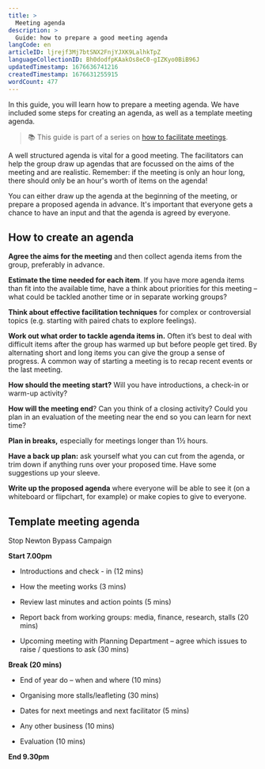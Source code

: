```yaml
---
title: >
  Meeting agenda
description: >
  Guide: how to prepare a good meeting agenda
langCode: en
articleID: ljrejf3Mj7btSNX2FnjYJXK9LalhkTpZ
languageCollectionID: Bh0dodfpKAakOs8eC0-gIZKyo0BiB96J
updatedTimestamp: 1676636741216
createdTimestamp: 1676631255915
wordCount: 477
---
```


In this guide, you will learn how to prepare a meeting agenda. We have included some steps for creating an agenda, as well as a template meeting agenda.

> 📚 This guide is part of a series on [how to facilitate meetings](/organising/facilitating).

A well structured agenda is vital for a good meeting. The facilitators can help the group draw up agendas that are focussed on the aims of the meeting and are realistic. Remember: if the meeting is only an hour long, there should only be an hour's worth of items on the agenda!

You can either draw up the agenda at the beginning of the meeting, or prepare a proposed agenda in advance. It's important that everyone gets a chance to have an input and that the agenda is agreed by everyone.

## **How to create an agenda**

**Agree the aims for the meeting** and then collect agenda items from the group, preferably in advance.

**Estimate the time needed for each item**. If you have more agenda items than fit into the available time, have a think about priorities for this meeting – what could be tackled another time or in separate working groups?

**Think about effective facilitation techniques** for complex or controversial topics (e.g. starting with paired chats to explore feelings).

**Work out what order to tackle agenda items in.** Often it’s best to deal with difficult items after the group has warmed up but before people get tired. By alternating short and long items you can give the group a sense of progress. A common way of starting a meeting is to recap recent events or the last meeting.

**How should the meeting start?** Will you have introductions, a check-in or warm-up activity?

**How will the meeting end**? Can you think of a closing activity? Could you plan in an evaluation of the meeting near the end so you can learn for next time?

**Plan in breaks,** especially for meetings longer than 1½ hours.

**Have a back up plan:** ask yourself what you can cut from the agenda, or trim down if anything runs over your proposed time. Have some suggestions up your sleeve.

**Write up the proposed agenda** where everyone will be able to see it (on a white­board or flipchart, for example) or make copies to give to everyone.

## Template **meeting agenda**

Stop Newton Bypass Campaign

**Start 7.00pm**

-   Introductions and check - in (12 mins)
    
-   How the meeting works (3 mins)
    
-   Review last minutes and action points (5 mins)
    
-   Report back from working groups: media, finance, research, stalls (20 mins)
    
-   Upcoming meeting with Planning Department – agree which issues to raise / questions to ask (30 mins)
    

**Break (20 mins)**

-   End of year do – when and where (10 mins)
    
-   Organising more stalls/leafleting (30 mins)
    
-   Dates for next meetings and next facilitator (5 mins)
    
-   Any other business (10 mins)
    
-   Evaluation (10 mins)
    

**End 9.30pm**